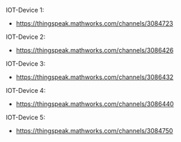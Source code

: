 IOT-Device 1:
- https://thingspeak.mathworks.com/channels/3084723

IOT-Device 2:
- https://thingspeak.mathworks.com/channels/3086426

IOT-Device 3:
- https://thingspeak.mathworks.com/channels/3086432

IOT-Device 4:
- https://thingspeak.mathworks.com/channels/3086440

IOT-Device 5:
- https://thingspeak.mathworks.com/channels/3084750
